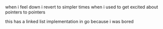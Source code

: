 when i feel down i revert to simpler times when i used to get excited about pointers to pointers

this has a linked list implementation in go because i was bored
